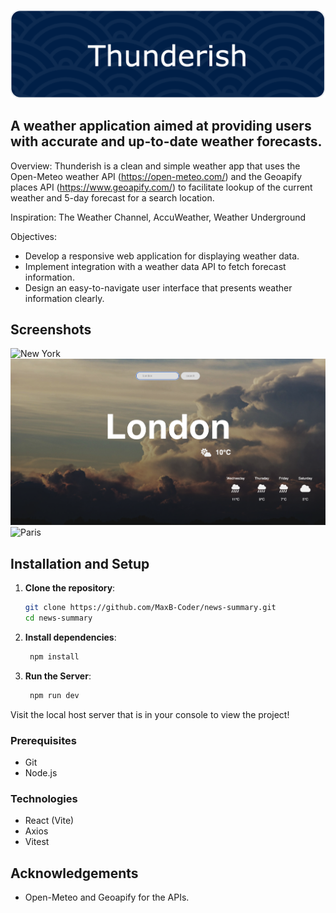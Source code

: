 ![Header](./public/thunderish-banner.png)

## A weather application aimed at providing users with accurate and up-to-date weather forecasts.

Overview: Thunderish is a clean and simple weather app that uses the Open-Meteo weather API (https://open-meteo.com/) and the Geoapify places API (https://www.geoapify.com/) to facilitate lookup of the current weather and 5-day forecast for a search location.

Inspiration: The Weather Channel, AccuWeather, Weather Underground

Objectives:

- Develop a responsive web application for displaying weather data.
- Implement integration with a weather data API to fetch forecast information.
- Design an easy-to-navigate user interface that presents weather information clearly.

## Screenshots

![New York](./public/screenshots/new-york.png)
![London](./public/screenshots/london.png)
![Paris](./public/screenshots/paris.png)

## Installation and Setup

1. **Clone the repository**:

   ```bash
   git clone https://github.com/MaxB-Coder/news-summary.git
   cd news-summary
   ```

2. **Install dependencies**:

   ```bash
    npm install
   ```

3. **Run the Server**:

   ```bash
    npm run dev
   ```

Visit the local host server that is in your console to view the project!

### Prerequisites

- Git
- Node.js

### Technologies

- React (Vite)
- Axios
- Vitest

## Acknowledgements

- Open-Meteo and Geoapify for the APIs.
